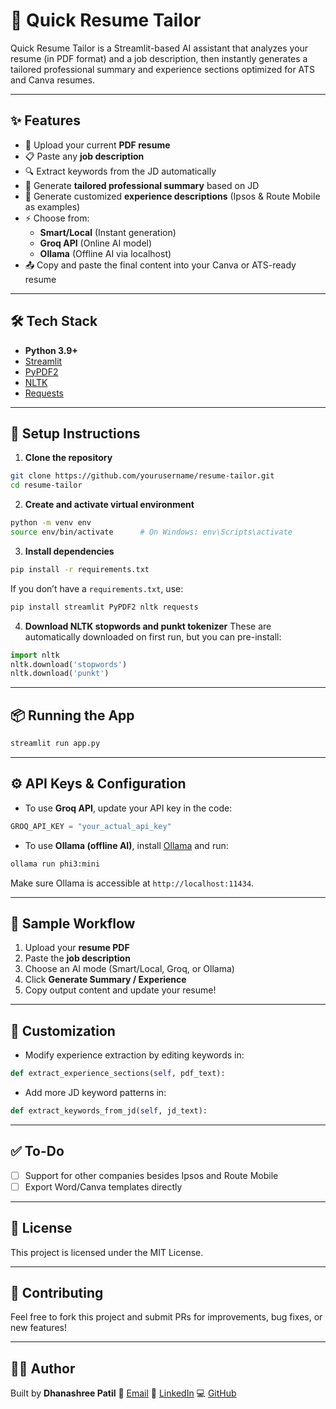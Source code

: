 # 🚀 Quick Resume Tailor

Quick Resume Tailor is a Streamlit-based AI assistant that analyzes your resume (in PDF format) and a job description, then instantly generates a tailored professional summary and experience sections optimized for ATS and Canva resumes.

---

## ✨ Features

- 📄 Upload your current **PDF resume**
- 📋 Paste any **job description**
- 🔍 Extract keywords from the JD automatically
- 🧠 Generate **tailored professional summary** based on JD
- 🏢 Generate customized **experience descriptions** (Ipsos & Route Mobile as examples)
- ⚡ Choose from:
  - **Smart/Local** (Instant generation)
  - **Groq API** (Online AI model)
  - **Ollama** (Offline AI via localhost)
- 📤 Copy and paste the final content into your Canva or ATS-ready resume

---

## 🛠️ Tech Stack

- **Python 3.9+**
- [Streamlit](https://streamlit.io/)
- [PyPDF2](https://pypi.org/project/PyPDF2/)
- [NLTK](https://www.nltk.org/)
- [Requests](https://pypi.org/project/requests/)

---

## 🚀 Setup Instructions

1. **Clone the repository**  
```bash
git clone https://github.com/yourusername/resume-tailor.git
cd resume-tailor
````

2. **Create and activate virtual environment**

```bash
python -m venv env
source env/bin/activate      # On Windows: env\Scripts\activate
```

3. **Install dependencies**

```bash
pip install -r requirements.txt
```

If you don’t have a `requirements.txt`, use:

```bash
pip install streamlit PyPDF2 nltk requests
```

4. **Download NLTK stopwords and punkt tokenizer**
   These are automatically downloaded on first run, but you can pre-install:

```python
import nltk
nltk.download('stopwords')
nltk.download('punkt')
```

---

## 📦 Running the App

```bash
streamlit run app.py
```

---

## ⚙️ API Keys & Configuration

* To use **Groq API**, update your API key in the code:

```python
GROQ_API_KEY = "your_actual_api_key"
```

* To use **Ollama (offline AI)**, install [Ollama](https://ollama.com/) and run:

```bash
ollama run phi3:mini
```

Make sure Ollama is accessible at `http://localhost:11434`.

---

## 🧪 Sample Workflow

1. Upload your **resume PDF**
2. Paste the **job description**
3. Choose an AI mode (Smart/Local, Groq, or Ollama)
4. Click **Generate Summary / Experience**
5. Copy output content and update your resume!

---

## 🧠 Customization

* Modify experience extraction by editing keywords in:

```python
def extract_experience_sections(self, pdf_text):
```

* Add more JD keyword patterns in:

```python
def extract_keywords_from_jd(self, jd_text):
```

---

## ✅ To-Do
* [ ] Support for other companies besides Ipsos and Route Mobile
* [ ] Export Word/Canva templates directly

---

## 📜 License

This project is licensed under the MIT License.

---

## 🤝 Contributing

Feel free to fork this project and submit PRs for improvements, bug fixes, or new features!

---

## 🙋‍♀️ Author

Built by **Dhanashree Patil**
📧 [Email](mailto:your-email@example.com)
🔗 [LinkedIn](https://linkedin.com/in/your-profile)
💻 [GitHub](https://github.com/yourusername)
